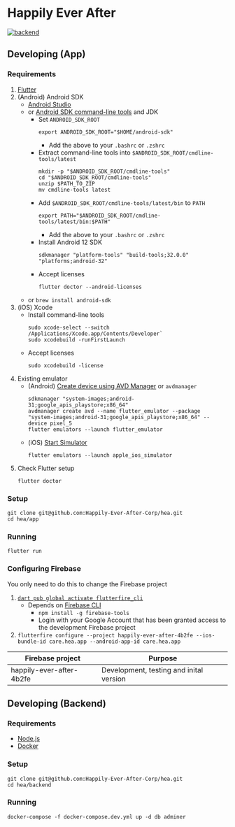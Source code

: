 
# Happily Ever After

[![backend](https://github.com/Happily-Ever-After-Corp/hea/actions/workflows/backend.yml/badge.svg)](https://github.com/Happily-Ever-After-Corp/hea/actions/workflows/backend.yml)

## Developing (App)

### Requirements

1. [Flutter](https://docs.flutter.dev/get-started/install)
2. (Android) Android SDK
   - [Android Studio](https://developer.android.com/studio#downloads)
   - or [Android SDK command-line tools](https://developer.android.com/studio#command-tools) and JDK
     - Set `ANDROID_SDK_ROOT`
       ```
       export ANDROID_SDK_ROOT="$HOME/android-sdk"
       ```
       - Add the above to your `.bashrc` or `.zshrc`
     - Extract command-line tools into `$ANDROID_SDK_ROOT/cmdline-tools/latest`
       ```
       mkdir -p "$ANDROID_SDK_ROOT/cmdline-tools"
       cd "$ANDROID_SDK_ROOT/cmdline-tools"
       unzip $PATH_TO_ZIP
       mv cmdline-tools latest
       ```
     - Add `$ANDROID_SDK_ROOT/cmdline-tools/latest/bin` to `PATH`
       ```
       export PATH="$ANDROID_SDK_ROOT/cmdline-tools/latest/bin:$PATH"
       ```
       - Add the above to your `.bashrc` or `.zshrc`
     - Install Android 12 SDK
       ```
       sdkmanager "platform-tools" "build-tools;32.0.0" "platforms;android-32"
       ```
     - Accept licenses
       ```
       flutter doctor --android-licenses
       ```
   - or `brew install android-sdk`
3. (iOS) Xcode
   - Install command-line tools
     ```
     sudo xcode-select --switch /Applications/Xcode.app/Contents/Developer`
     sudo xcodebuild -runFirstLaunch
     ```
   - Accept licenses
     ```
     sudo xcodebuild -license
     ```
4. Existing emulator
   - (Android) [Create device using AVD Manager](https://docs.flutter.dev/get-started/install/linux#set-up-the-android-emulator) or `avdmanager`
     ```
     sdkmanager "system-images;android-31;google_apis_playstore;x86_64"
     avdmanager create avd --name flutter_emulator --package "system-images;android-31;google_apis_playstore;x86_64" --device pixel_5
     flutter emulators --launch flutter_emulator
     ```
   - (iOS) [Start Simulator](https://docs.flutter.dev/get-started/install/macos#set-up-the-ios-simulator)
     ```
     flutter emulators --launch apple_ios_simulator
     ```
5. Check Flutter setup
   ```
   flutter doctor
   ```

### Setup

```
git clone git@github.com:Happily-Ever-After-Corp/hea.git
cd hea/app
```

### Running

```
flutter run
```

### Configuring Firebase

You only need to do this to change the Firebase project

1. [`dart pub global activate flutterfire_cli`](https://firebase.flutter.dev/docs/overview#using-the-flutterfire-cli)
   - Depends on [Firebase CLI](https://firebase.google.com/docs/cli)
     - `npm install -g firebase-tools`
     - Login with your Google Account that has been granted access to the
       development Firebase project
2. `flutterfire configure --project happily-ever-after-4b2fe --ios-bundle-id care.hea.app --android-app-id care.hea.app`

| Firebase project | Purpose |
|-|-|
| happily-ever-after-4b2fe | Development, testing and inital version |

## Developing (Backend)

### Requirements

- [Node.js](https://nodejs.org/en/download/)
- [Docker](https://www.docker.com/get-started)

### Setup

```
git clone git@github.com:Happily-Ever-After-Corp/hea.git
cd hea/backend
```

### Running

```
docker-compose -f docker-compose.dev.yml up -d db adminer
```
